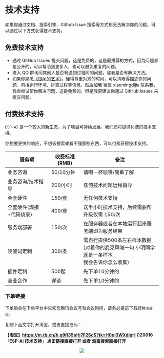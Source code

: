 # 技术支持

如果你通过文档、搜索引擎、Github Issue 搜索等方式都无法解决你的问题，可以通过以下方式获得技术支持。

## 免费技术支持

- 通过 GitHub Issues 提交问题，这是免费的，这是最推荐的方式，因为问题都是公开的，可以帮助到更多人，也可以避免重复的问题。 
- 进入 QQ 群询问其他人是否有遇到过相同的问题，或者是否有解决方法。
- 如果你熟悉<a href="https://zhuanlan.zhihu.com/p/25258228">《提问的艺术》</a>，懂得尊重对方的时间，可以清晰得描述你的问题，包括运行环境、排查过程等信息，然后加我 微信 xiaomingdijia 联系我，我会尝试帮你解决问题，这是免费的，但是我更建议你通过 GitHub Issues 来提交问题。

## 付费技术支持

`ESP-AI` 是一个较大的新生态，为了项目可持续发展，我们还将提供付费的技术支持。 

你想要更快的响应，不想去搜索或看不懂那些东西，可以付费获得技术支持。

| 服务项     | 收费标准(RMB) | 备注                                                                                                |
| ---------- | -------- | --------------------------------------------------------------------------------------------------- |
| 业务咨询   | 50/10分钟 | 请喝一杯咖啡/简单了解                                                                      |
| 业务咨询/技术指导   | 200/小时 | 任何技术问题远程指导                                                                      |
| 全套硬件   | 150/套 | 无任何技术支持                                                                              |
| 全套硬件(焊接+代码烧录)   | 400/套 | 送半小时技术支持，后续需要帮升级仅需 150/次                                                                              |
| 服务端部署 | 150/次   | 在服务器或者在本地运行起来服务端即为服务结束                                                        |
| 唤醒词定制 | 300/条   | 需自行提供500条左右样本数据<br/>(对着你的麦克风喊一句 小明同学 就是一条样本<br/>我会告诉你怎么收集) |  |
| 插件定制   | 500起    |   先下单10分钟的 |                                                                                                 |  |
| 商业合作   | 详谈  |  先下单10分钟的  |                                                                                                 |  |

 
### 下单链接

下单后会在下单平台中告知您腾讯会议号和会议时间，请务必提前下载好`腾讯会议`。

复制下面文字打开淘宝，或者直接扫码：

**【淘宝】https://m.tb.cn/h.g9fi35pHj7F2ScS?tk=H0qi3WXdlqH CZ0016 「ESP-AI 技术支持」
点击链接直接打开 或者 淘宝搜索直接打开**

<div align="center">
<img src="/images/taobao.jpg"/>
</div>
 